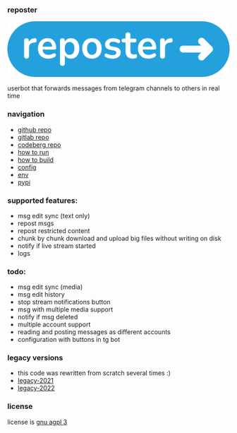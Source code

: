 ### reposter

<img src="https://github.com/gmankab/reposter/raw/main/other/img/transparent.png">

userbot that forwards messages from telegram channels to others in real time

### navigation

- [github repo](https://github.com/gmankab/reposter)
- [gitlab repo](https://gitlab.com/gmanka/reposter)
- [codeberg repo](https://codeberg.org/gmanka/reposter)
- [how to run](https://github.com/gmankab/reposter/blob/main/other/docs/run.md)
- [how to build](https://github.com/gmankab/reposter/blob/main/other/docs/build.md)
- [config](https://github.com/gmankab/reposter/blob/main/other/docs/config.md)
- [env](https://github.com/gmankab/reposter/blob/main/other/docs/env.md)
- [pypi](https://pypi.org/project/reposter)


### supported features:
- msg edit sync (text only)
- repost msgs
- repost restricted content
- chunk by chunk download and upload big files without writing on disk
- notify if live stream started
- logs

### todo:
- msg edit sync (media)
- msg edit history
- stop stream notifications button
- msg with multiple media support
- notify if msg deleted
- multiple account support
- reading and posting messages as different accounts
- configuration with buttons in tg bot

### legacy versions

- this code was rewritten from scratch several times :)
- [legacy-2021](https://github.com/gmankab/reposter/tree/legacy-2021)
- [legacy-2022](https://github.com/gmankab/reposter/tree/legacy-2022)

### license

license is [gnu agpl 3](https://gnu.org/licenses/agpl-3.0.en.html)

